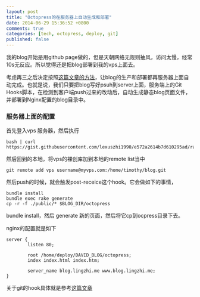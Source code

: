 ```yaml
---
layout: post
title: "Octopress的在服务器上自动生成和部署"
date: 2014-06-29 15:36:52 +0800
comments: true
categories: [tech, octopress, deploy, git]
published: false
---
```


我的blog开始是用github page做的，但是天朝网络无规则抽风，访问太慢，经常10s无反应。所以觉得还是把blog部署到我的vps上面去。

考虑再三之后决定按照[这篇文章的方法](http://www.xiaozhou.net/octopress-auto-generate-and-deploy-2013-08-15.html)，让blog的生产和部署都再服务器上面自动完成。也就是说，我们只要把blog写好psuh到server上面，服务端上的Git Hooks脚本，在检测到客户端push过来的改动后，自动生成静态blog页面文件，并部署到Nginx配置的blog目录中。

### 服务器上面的配置

<!-- more -->

首先登入vps 服务器，然后执行

```
bash | curl https://gist.githubusercontent.com/lexuszhi1990/e572a2614b7d610295ad/raw/077b0abdf6479d06bfa3ecabb846f3d9e57e33a6/octopress_setup.sh
```

然后回到的本地，将vps的裸创库加到本地的remote list当中

```
git remote add vps username@myvps.com:/home/timothy/blog.git
```

然后push的时候，就会触发post-receice这个hook。它会做如下的事情，

```
bundle install
bundle exec rake generate
cp -r -f ./public/* $BLOG_DIR/octopress
```

bundle install，然后 generate 新的页面，然后将它cp到ocpress目录下去。

nginx的配置就是如下

```
server {
        listen 80;

        root /home/deploy/DAVID_BLOG/octopress;
        index index.html index.htm;

        server_name blog.lingzhi.me www.blog.lingzhi.me;
}
```

关于git的hook具体就是参考[这篇文章](http://gitbook.liuhui998.com/5_8.html)
